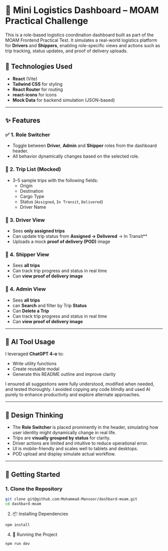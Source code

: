 # 🚚 Mini Logistics Dashboard – MOAM Practical Challenge

This is a role-based logistics coordination dashboard built as part of the MOAM Frontend Practical Test. It simulates a real-world logistics platform for **Drivers** and **Shippers**, enabling role-specific views and actions such as trip tracking, status updates, and proof of delivery uploads.

## 🔧 Technologies Used

- **React** (Vite)
- **Tailwind CSS** for styling
- **React Router** for routing
- **react-icons** for icons
- **Mock Data** for backend simulation (JSON-based)

---

## ✨ Features

### ✅ 1. Role Switcher
- Toggle between **Driver**, **Admin** and **Shipper** roles from the dashboard header.
- All behavior dynamically changes based on the selected role.

### 🚚 2. Trip List (Mocked)
- 3–5 sample trips with the following fields:
  - Origin
  - Destination
  - Cargo Type
  - Status (`Assigned`, `In Transit`, `Delivered`)
  - Driver Name

### 👤 3. Driver View
- Sees **only assigned trips**
- Can update trip status from **Assigned → Delivered** → In Transit**
- Uploads a mock **proof of delivery (POD)** image

### 🧍 4. Shipper View
- Sees **all trips**
- Can track trip progress and status in real time
- Can **view proof of delivery image**

### 🧍 4. Admin View
- Sees **all trips**
- can **Search** and filter by Trip **Status**
- Can **Delete a Trip**
- Can track trip progress and status in real time
- Can **view proof of delivery image**

---

## 🤖 AI Tool Usage

I leveraged **ChatGPT 4-o** to:
- Write utility functions
- Create reusable modal
- Generate this README outline and improve clarity

I ensured all suggestions were fully understood, modified when needed, and tested thoroughly. I avoided copying any code blindly and used AI purely to enhance productivity and explore alternate approaches.

---

## 🧠 Design Thinking

- The **Role Switcher** is placed prominently in the header, simulating how user identity might dynamically change in real life.
- Trips are **visually grouped by status** for clarity.
- Driver actions are limited and intuitive to reduce operational error.
- UI is mobile-friendly and scales well to tablets and desktops.
- POD upload and display simulate actual workflow.

---

## 🚀 Getting Started

### 1. Clone the Repository

```bash
git clone git@github.com:Mohammad-Mansoor/dashbard-moam.git
cd dashbard-moam
```
2. 📦 Installing Dependencies
```bash
npm install
```

4. 🔧 Running the Project
```bash
npm run dev
